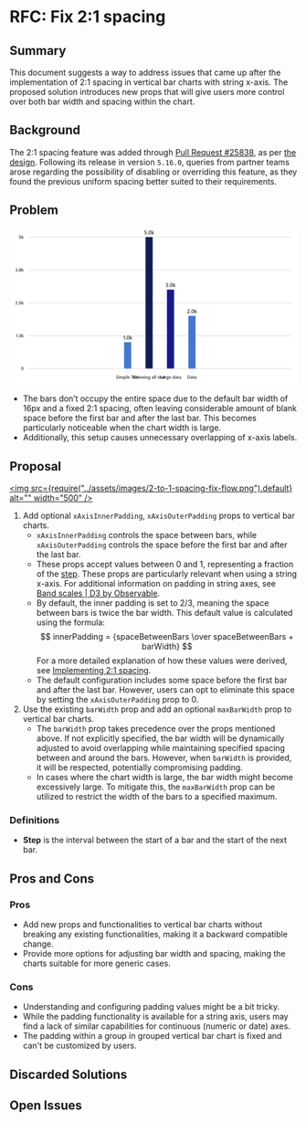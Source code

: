 # RFC: Fix 2:1 spacing

## Summary

This document suggests a way to address issues that came up after the implementation of 2:1 spacing in vertical bar charts with string x-axis. The proposed solution introduces new props that will give users more control over both bar width and spacing within the chart.

## Background

The 2:1 spacing feature was added through [Pull Request #25838](https://github.com/microsoft/fluentui/pull/25838), as per [the design](<https://www.figma.com/file/WOoCs0CmNYZhYl9xXeCGpi/Data-viz-(Archive)?type=design&node-id=21153-80245&mode=design&t=yuXjQl2xGWzQrsK8-4>). Following its release in version `5.16.0`, queries from partner teams arose regarding the possibility of disabling or overriding this feature, as they found the previous uniform spacing better suited to their requirements.

## Problem

![](../assets/images/2-to-1-spacing-problem.png)

- The bars don’t occupy the entire space due to the default bar width of 16px and a fixed 2:1 spacing, often leaving considerable amount of blank space before the first bar and after the last bar. This becomes particularly noticeable when the chart width is large.
- Additionally, this setup causes unnecessary overlapping of x-axis labels.

## Proposal

[<img src={require("../assets/images/2-to-1-spacing-fix-flow.png").default} alt="" width="500" />](../assets/diagrams/2-to-1-spacing-fix-flow.drawio)

1. Add optional `xAxisInnerPadding`, `xAxisOuterPadding` props to vertical bar charts.
   - `xAxisInnerPadding` controls the space between bars, while `xAxisOuterPadding` controls the space before the first bar and after the last bar.
   - These props accept values between 0 and 1, representing a fraction of the [step](https://d3js.org/d3-scale/band#band_step). These props are particularly relevant when using a string x-axis. For additional information on padding in string axes, see [Band scales | D3 by Observable](https://d3js.org/d3-scale/band#band_paddingInner).
   - By default, the inner padding is set to 2/3, meaning the space between bars is twice the bar width. This default value is calculated using the formula:
     $$
     innerPadding = {spaceBetweenBars \over spaceBetweenBars + barWidth}
     $$
     For a more detailed explanation of how these values were derived, see [Implementing 2:1 spacing](../implementing-2-to-1-spacing.md).
   - The default configuration includes some space before the first bar and after the last bar. However, users can opt to eliminate this space by setting the `xAxisOuterPadding` prop to 0.
2. Use the existing `barWidth` prop and add an optional `maxBarWidth` prop to vertical bar charts.
   - The `barWidth` prop takes precedence over the props mentioned above. If not explicitly specified, the bar width will be dynamically adjusted to avoid overlapping while maintaining specified spacing between and around the bars. However, when `barWidth` is provided, it will be respected, potentially compromising padding.
   - In cases where the chart width is large, the bar width might become excessively large. To mitigate this, the `maxBarWidth` prop can be utilized to restrict the width of the bars to a specified maximum.

### Definitions

- **Step** is the interval between the start of a bar and the start of the next bar.

## Pros and Cons

### Pros

- Add new props and functionalities to vertical bar charts without breaking any existing functionalities, making it a backward compatible change.
- Provide more options for adjusting bar width and spacing, making the charts suitable for more generic cases.

### Cons

- Understanding and configuring padding values might be a bit tricky.
- While the padding functionality is available for a string axis, users may find a lack of similar capabilities for continuous (numeric or date) axes.
- The padding within a group in grouped vertical bar chart is fixed and can't be customized by users.

## Discarded Solutions

## Open Issues
